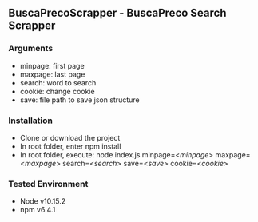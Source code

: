 ## BuscaPrecoScrapper - BuscaPreco Search Scrapper

### Arguments
- minpage: first page
- maxpage: last page
- search: word to search
- cookie: change cookie
- save: file path to save json structure

### Installation
- Clone or download the project
- In root folder, enter npm install
- In root folder, execute: node index.js minpage=<*minpage*> maxpage=<*maxpage*> search=<*search*> save=<*save*> cookie=<*cookie*>

### Tested Environment
- Node v10.15.2
- npm v6.4.1
